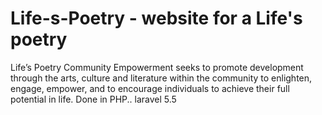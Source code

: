 # Life-s-Poetry - website for a Life's poetry
Life’s Poetry Community Empowerment seeks to promote development through the arts, culture and literature within the community to 
enlighten, engage, empower, and to encourage individuals to achieve their full potential in life.
 Done in PHP.. laravel 5.5
